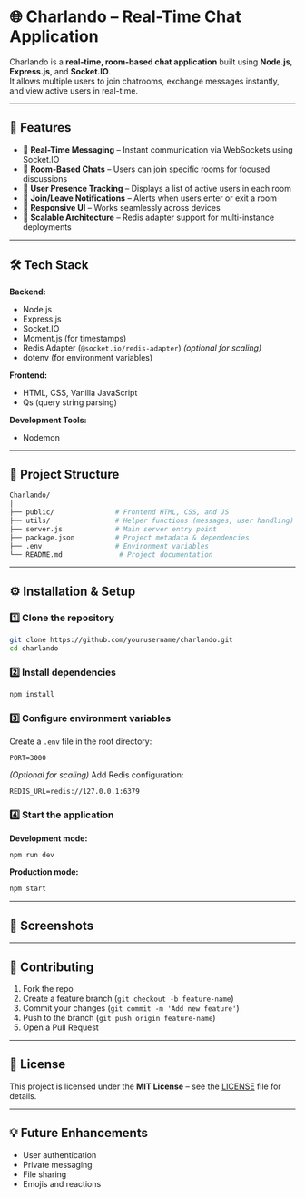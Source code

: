 
# 🌐 Charlando – Real-Time Chat Application  

Charlando is a **real-time, room-based chat application** built using **Node.js**, **Express.js**, and **Socket.IO**.  
It allows multiple users to join chatrooms, exchange messages instantly, and view active users in real-time.  

---

## 🚀 Features  
- 🔹 **Real-Time Messaging** – Instant communication via WebSockets using Socket.IO  
- 🔹 **Room-Based Chats** – Users can join specific rooms for focused discussions  
- 🔹 **User Presence Tracking** – Displays a list of active users in each room  
- 🔹 **Join/Leave Notifications** – Alerts when users enter or exit a room  
- 🔹 **Responsive UI** – Works seamlessly across devices  
- 🔹 **Scalable Architecture** – Redis adapter support for multi-instance deployments  

---

## 🛠 Tech Stack  

**Backend:**  
- Node.js  
- Express.js  
- Socket.IO  
- Moment.js (for timestamps)  
- Redis Adapter (`@socket.io/redis-adapter`) *(optional for scaling)*  
- dotenv (for environment variables)  

**Frontend:**  
- HTML, CSS, Vanilla JavaScript  
- Qs (query string parsing)  

**Development Tools:**  
- Nodemon  

---

## 📂 Project Structure  
```bash
Charlando/
│
├── public/               # Frontend HTML, CSS, and JS
├── utils/                # Helper functions (messages, user handling)
├── server.js             # Main server entry point
├── package.json          # Project metadata & dependencies
├── .env                  # Environment variables
└── README.md              # Project documentation
```

---

## ⚙️ Installation & Setup  

### 1️⃣ Clone the repository  
```bash
git clone https://github.com/yourusername/charlando.git
cd charlando
```

### 2️⃣ Install dependencies  
```bash
npm install
```

### 3️⃣ Configure environment variables  
Create a `.env` file in the root directory:  
```env
PORT=3000
```

*(Optional for scaling)* Add Redis configuration:  
```env
REDIS_URL=redis://127.0.0.1:6379
```

### 4️⃣ Start the application  
**Development mode:**  
```bash
npm run dev
```

**Production mode:**  
```bash
npm start
```

---

## 📸 Screenshots  


---

## 🤝 Contributing  
1. Fork the repo  
2. Create a feature branch (`git checkout -b feature-name`)  
3. Commit your changes (`git commit -m 'Add new feature'`)  
4. Push to the branch (`git push origin feature-name`)  
5. Open a Pull Request  

---

## 📜 License  
This project is licensed under the **MIT License** – see the [LICENSE](LICENSE) file for details.  

---

## 💡 Future Enhancements  
- User authentication  
- Private messaging  
- File sharing  
- Emojis and reactions  
